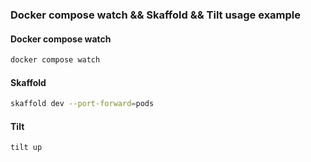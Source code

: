 ### Docker compose watch && Skaffold && Tilt usage example

#### Docker compose watch
```bash
docker compose watch
```

#### Skaffold
```bash
skaffold dev --port-forward=pods
```

#### Tilt
```bash
tilt up
```